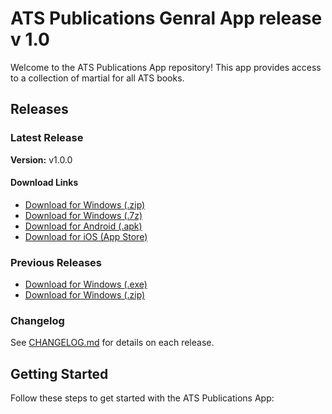 


# ATS Publications Genral App release v 1.0

Welcome to the ATS Publications App repository! This app provides access to a collection of martial for all ATS books.

## Releases

### Latest Release

**Version:** v1.0.0

#### Download Links
- [Download for Windows (.zip)](https://github.com/islammohy/ats-pub/releases/download/v1.0.0/ATS.APP.Windows.zip)
- [Download for Windows (.7z)](https://github.com/islammohy/ats-pub/releases/download/v1.0.0/Windows.v1.0.7z)
- [Download for Android (.apk)](https://github.com/islammohy/ats-pub/releases/download/v1.0.0/Android.v1.0.apk)
- [Download for iOS (App Store)](https://apple.co/43N7fPE)


### Previous Releases
- [Download for Windows (.exe)](https://github.com/islammohy/ats-pub/releases/download/v1.0.0/Windows.v1.0.exe)
- [Download for Windows (.zip)](https://github.com/islammohy/ats-pub/releases/download/v1.0.0/Windows.v1.0.zip)


### Changelog

See [CHANGELOG.md](https://github.com/islammohy/ats-pub/blob/main/CHANGELOG.md) for details on each release.

## Getting Started

Follow these steps to get started with the ATS Publications App:


